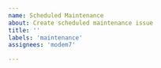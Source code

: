 ```yaml
---
name: Scheduled Maintenance
about: Create scheduled maintenance issue
title: ''
labels: 'maintenance'
assignees: 'modem7'

---
```


<!-- Copy and paste variables from [Uppime ISO8061 MaintWindow script](https://rextester.com/WXSMSA7692) -->

